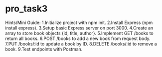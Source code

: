 # pro_task3

Hints/Mini Guide:
1.Initialize project with npm init.
2.Install Express (npm install express).
3.Setup basic Express server on port 3000.
4.Create an array to store book objects {id, title, author}.
5.Implement GET /books to return all books.
6.POST /books to add a new book from request body.
7.PUT /books/:id to update a book by ID.
8.DELETE /books/:id to remove a book.
9.Test endpoints with Postman.
